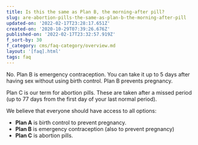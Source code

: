 ```yaml
---
title: Is this the same as Plan B, the morning-after pill?
slug: are-abortion-pills-the-same-as-plan-b-the-morning-after-pill
updated-on: '2022-02-17T23:28:17.651Z'
created-on: '2020-10-29T07:39:26.676Z'
published-on: '2022-02-17T23:32:57.919Z'
f_sort-by: 30
f_category: cms/faq-category/overview.md
layout: '[faq].html'
tags: faq
---
```


No. Plan B is emergency contraception. You can take it up to 5 days after having sex without using birth control. Plan B prevents pregnancy.

Plan C is our term for abortion pills. These are taken after a missed period (up to 77 days from the first day of your last normal period).

We believe that everyone should have access to all options: 

*   **Plan A** is birth control to prevent pregnancy.
*   **Plan B** is emergency contraception (also to prevent pregnancy)
*   **Plan C** is abortion pills.
